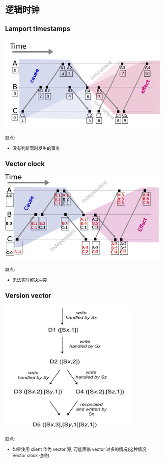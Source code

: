 # 逻辑时钟

## Lamport timestamps

![Lamport timestamps](116770-20160501174922566-1686627384.png)

缺点:
- 没有判断同时发生的事务

## Vector clock

![Vector clock](116770-20160502134654404-1109556515.png)

缺点:
- 无法实时解决冲突

## Version vector

![Version vector](116770-20160502183034013-800335383.png)

缺点:
- 如果使用 client 作为 vector 源, 可能面临 vector 过多的情况(这种情况 Vector clock 也哟)
